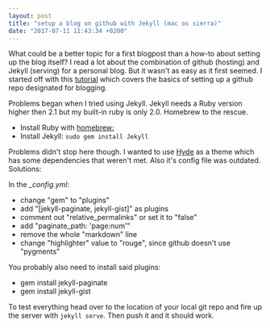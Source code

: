 ```yaml
---
layout: post
title: "setup a blog on github with Jekyll (mac os sierra)"
date: "2017-07-11 11:43:34 +0200"
---
```


What could be a better topic for a first blogpost than a how-to about setting up the blog itself? I read a lot about the combination of github (hosting) and Jekyll (serving) for a personal blog. But it wasn't as easy as it first seemed. I started off with this [tutorial](http://www.abstractclass.org/tutorial/blog/2015/05/19/tutorial-personal-blog-with-github.html) which covers the basics of setting up a github repo designated for blogging.

Problems began when I tried using Jekyll. Jekyll needs a Ruby version higher then 2.1 but my built-in ruby is only 2.0. Homebrew to the rescue.

* Install Ruby with [homebrew:](https://goo.gl/rXYZsT)
* Install Jekyll: `sudo gem install Jekyll`

Problems didn't stop here though. I wanted to use [Hyde](https://goo.gl/XQRkY7) as a theme which has some dependencies that weren't met. Also it's config file was outdated. Solutions:

In the *_config.yml*:
* change "gem" to "plugins"
* add "[jekyll-paginate, jekyll-gist]" as plugins
* comment out "relative_permalinks" or set it to "false"
* add "paginate_path: 'page:num'"
* remove the whole "markdown" line
* change "highlighter" value to "rouge", since github doesn't use "pygments"


You probably also need to install said plugins:
* gem install jekyll-paginate
* gem install jekyll-gist

To test everything head over to the location of your local git repo and fire up the server with `jekyll serve`. Then push it and it should work.
